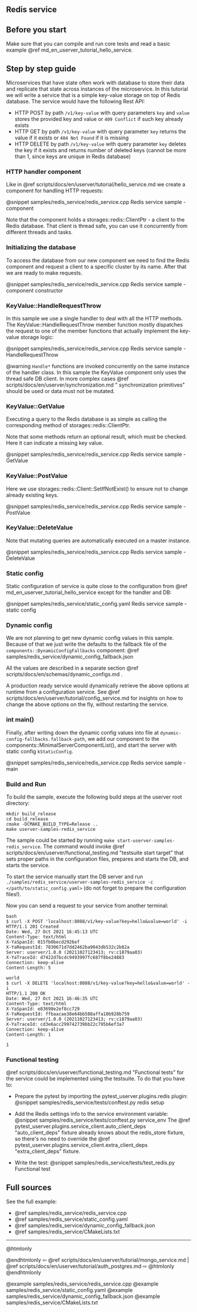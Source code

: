 ## Redis service

## Before you start

Make sure that you can compile and run core tests and read a basic example @ref
md_en_userver_tutorial_hello_service.

## Step by step guide

Microservices that have state often work with database to store their data and
replicate that state across instances of the microservice. In this tutorial we
will write a service that is a simple key-value storage on top of Redis
database. The service would have the following Rest API:

* HTTP POST by path `/v1/key-value` with query parameters `key` and `value`
  stores the provided key and value or `409 Conflict` if such key already exists
* HTTP GET by path `/v1/key-value` with query parameter `key` returns the value
  if it exists or `404 Not Found` if it is missing
* HTTP DELETE by path `/v1/key-value` with query parameter `key` deletes the key
  if it exists and returns number of deleted keys (cannot be more than 1, since
  keys are unique in Redis database)

### HTTP handler component

Like in @ref scripts/docs/en/userver/tutorial/hello_service.md we create a component for
handling HTTP requests:

@snippet samples/redis_service/redis_service.cpp Redis service sample - component

Note that the component holds a storages::redis::ClientPtr - a client to the
Redis database. That client is thread safe, you can use it concurrently from
different threads and tasks.

### Initializing the database

To access the database from our new component we need to find the Redis
component and request a client to a specific cluster by its name. After that we
are ready to make requests.

@snippet samples/redis_service/redis_service.cpp Redis service sample - component constructor

### KeyValue::HandleRequestThrow

In this sample we use a single handler to deal with all the HTTP methods. The
KeyValue::HandleRequestThrow member function mostly dispatches the request to
one of the member functions that actually implement the key-value storage logic:

@snippet samples/redis_service/redis_service.cpp Redis service sample - HandleRequestThrow

@warning `Handle*` functions are invoked concurrently on the same instance of
the handler class. In this sample the KeyValue component only uses the thread
safe DB client. In more complex cases @ref scripts/docs/en/userver/synchronization.md "
synchronization primitives" should be used or data must not be mutated.

### KeyValue::GetValue

Executing a query to the Redis database is as simple as calling the
corresponding method of storages::redis::ClientPtr.

Note that some methods return an optional result, which must be checked. Here it
can indicate a missing key value.

@snippet samples/redis_service/redis_service.cpp Redis service sample - GetValue

### KeyValue::PostValue

Here we use storages::redis::Client::SetIfNotExist() to ensure not to change
already existing keys.

@snippet samples/redis_service/redis_service.cpp Redis service sample - PostValue

### KeyValue::DeleteValue

Note that mutating queries are automatically executed on a master instance.

@snippet samples/redis_service/redis_service.cpp Redis service sample - DeleteValue

### Static config

Static configuration of service is quite close to the configuration from @ref
md_en_userver_tutorial_hello_service except for the handler and DB:

@snippet samples/redis_service/static_config.yaml Redis service sample - static config

### Dynamic config

We are not planning to get new dynamic config values in this sample. Because of
that we just write the defaults to the fallback file of
the `components::DynamicConfigFallbacks` component:
@ref samples/redis_service/dynamic_config_fallback.json

All the values are described in a separate section
@ref scripts/docs/en/schemas/dynamic_configs.md .

A production ready service would dynamically retrieve the above options at
runtime from a configuration service. See
@ref scripts/docs/en/userver/tutorial/config_service.md for insights on how to change the
above options on the fly, without restarting the service.

### int main()

Finally, after writing down the dynamic config values into file
at `dynamic-config-fallbacks.fallback-path`, we add our component to the
components::MinimalServerComponentList(), and start the server with static
config `kStaticConfig`.

@snippet samples/redis_service/redis_service.cpp Redis service sample - main


### Build and Run

To build the sample, execute the following build steps at the userver root
directory:

```
mkdir build_release
cd build_release
cmake -DCMAKE_BUILD_TYPE=Release ..
make userver-samples-redis_service
```

The sample could be started by running
`make start-userver-samples-redis_service`. The command would invoke
@ref scripts/docs/en/userver/functional_testing.md "testsuite start target" that sets proper
paths in the configuration files, prepares and starts the DB, and starts the
service.

To start the service manually start the DB server and run
`./samples/redis_service/userver-samples-redis_service -c </path/to/static_config.yaml>`
(do not forget to prepare the configuration files!).

Now you can send a request to
your service from another terminal:

```
bash
$ curl -X POST 'localhost:8088/v1/key-value?key=hello&value=world' -i
HTTP/1.1 201 Created
Date: Wed, 27 Oct 2021 16:45:13 UTC
Content-Type: text/html
X-YaSpanId: 015fb0becd2926ef
X-YaRequestId: 7830671d7dd2462ba9043db532c2b82a
Server: userver/1.0.0 (20211027123413; rv:c1879aa03)
X-YaTraceId: d7422d7bcdc9493997fc687f8be24883
Connection: keep-alive
Content-Length: 5

world
$ curl -X DELETE 'localhost:8088/v1/key-value?key=hello&value=world' -i
HTTP/1.1 200 OK
Date: Wed, 27 Oct 2021 16:46:35 UTC
Content-Type: text/html
X-YaSpanId: e83698e2ef8cc729
X-YaRequestId: ffbaacae38e64bb588affa10b928b759
Server: userver/1.0.0 (20211027123413; rv:c1879aa03)
X-YaTraceId: cd3e6acc299742739bb22c795b6ef3a7
Connection: keep-alive
Content-Length: 1

1
```


### Functional testing
@ref scripts/docs/en/userver/functional_testing.md "Functional tests" for the service could be
implemented using the testsuite. To do that you have to:

* Prepare the pytest by importing the pytest_userver.plugins.redis plugin:
  @snippet samples/redis_service/tests/conftest.py redis setup

* Add the Redis settings info to the service environment variable:
  @snippet samples/redis_service/tests/conftest.py service_env
  The @ref pytest_userver.plugins.service_client.auto_client_deps "auto_client_deps"
  fixture already knows about the redis_store fixture, so there's no need to override
  the @ref pytest_userver.plugins.service_client.extra_client_deps "extra_client_deps"
  fixture.

* Write the test:
  @snippet samples/redis_service/tests/test_redis.py  Functional test


## Full sources

See the full example:
* @ref samples/redis_service/redis_service.cpp
* @ref samples/redis_service/static_config.yaml
* @ref samples/redis_service/dynamic_config_fallback.json
* @ref samples/redis_service/CMakeLists.txt

----------

@htmlonly <div class="bottom-nav"> @endhtmlonly
⇦ @ref scripts/docs/en/userver/tutorial/mongo_service.md | @ref scripts/docs/en/userver/tutorial/auth_postgres.md ⇨
@htmlonly </div> @endhtmlonly

@example samples/redis_service/redis_service.cpp
@example samples/redis_service/static_config.yaml
@example samples/redis_service/dynamic_config_fallback.json
@example samples/redis_service/CMakeLists.txt

